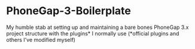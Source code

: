 PhoneGap-3-Boilerplate
======================

My humble stab at setting up and maintaining a bare bones PhoneGap 3.x project structure with the plugins* I normally use (*official plugins and others I've modified myself)
